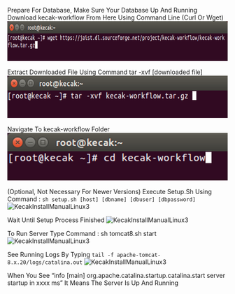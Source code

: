 

Prepare For Database, Make Sure Your Database Up And Running
Download kecak-workflow From Here Using Command Line (Curl Or Wget)
<img src="https://raw.githubusercontent.com/kinnara-digital-studio/kecak-workflow/master/docs/assets/KecakInstallManualLinux1.png" alt="KecakInstallManualLinux1" />

Extract Downloaded File Using Command tar -xvf [downloaded file]
<img src="https://raw.githubusercontent.com/kinnara-digital-studio/kecak-workflow/master/docs/assets/KecakInstallManualLinux2.png" alt="KecakInstallManualLinux2" />

Navigate To kecak-workflow Folder
<img src="https://raw.githubusercontent.com/kinnara-digital-studio/kecak-workflow/master/docs/assets/KecakInstallManualLinux3.png" alt="KecakInstallManualLinux3" />


(Optional, Not Necessary For Newer Versions) Execute Setup.Sh Using Command :
``` sh setup.sh [host] [dbname] [dbuser] [dbpassword] ```
<img src="https://raw.githubusercontent.com/kinnara-digital-studio/kecak-workflow/master/docs/assets/KecakInstallManualLinux4.png" alt="KecakInstallManualLinux3" />


Wait Until Setup Process Finished
<img src="https://raw.githubusercontent.com/kinnara-digital-studio/kecak-workflow/master/docs/assets/KecakInstallManualLinux5.png" alt="KecakInstallManualLinux3" />


To Run Server Type Command : sh tomcat8.sh start
<img src="https://raw.githubusercontent.com/kinnara-digital-studio/kecak-workflow/master/docs/assets/KecakInstallManualLinux6.png" alt="KecakInstallManualLinux3" />


See Running Logs By Typing ``` tail -f apache-tomcat-8.x.20/logs/catalina.out ```
<img src="https://raw.githubusercontent.com/kinnara-digital-studio/kecak-workflow/master/docs/assets/KecakInstallManualLinux7.png" alt="KecakInstallManualLinux3" />

When You See “info [main] org.apache.catalina.startup.catalina.start server startup in xxxx ms” It Means The Server Is Up And Running




